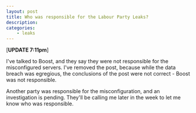 ```yaml
---
layout: post
title: Who was responsible for the Labour Party Leaks?
description:
categories:
    - leaks
---
```


\[**UPDATE 7:11pm**\]

I've talked to Boost, and they say they were not responsible for the
misconfigured servers. I've removed the post, because while the data breach was
egregious, the conclusions of the post were not correct - Boost was not
responsible.

Another party was responsible for the misconfiguration, and an investigation is
pending. They'll be calling me later in the week to let me know who was
responsible.
